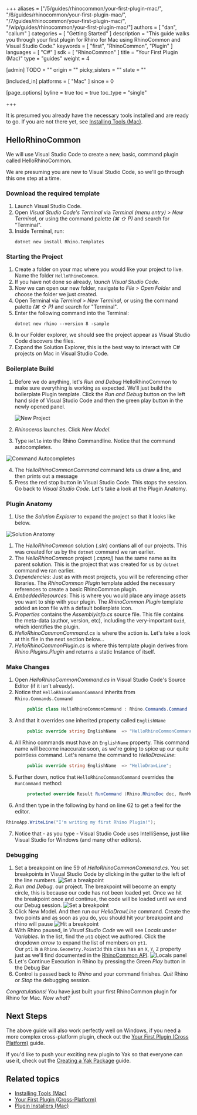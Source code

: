 +++
aliases = ["/5/guides/rhinocommon/your-first-plugin-mac/", "/6/guides/rhinocommon/your-first-plugin-mac/", "/7/guides/rhinocommon/your-first-plugin-mac/", "/wip/guides/rhinocommon/your-first-plugin-mac/"]
authors = [ "dan", "callum" ]
categories = [ "Getting Started" ]
description = "This guide walks you through your first plugin for Rhino for Mac using RhinoCommon and Visual Studio Code."
keywords = [ "first", "RhinoCommon", "Plugin" ]
languages = [ "C#" ]
sdk = [ "RhinoCommon" ]
title = "Your First Plugin (Mac)"
type = "guides"
weight = 4

[admin]
TODO = ""
origin = ""
picky_sisters = ""
state = ""

[included_in]
platforms = [ "Mac" ]
since = 0

[page_options]
byline = true
toc = true
toc_type = "single"

+++

It is presumed you already have the necessary tools installed and are ready to go. If you are not there yet, see [Installing Tools (Mac)](/guides/rhinocommon/installing-tools-mac).

## HelloRhinoCommon

We will use Visual Studio Code to create a new, basic, command plugin called HelloRhinoCommon.

We are presuming you are new to Visual Studio Code, so we'll go through this one step at a time.

### Download the required template

1. Launch Visual Studio Code.
1. Open _Visual Studio Code's Terminal_ via _Terminal (menu entry)_ > _New Terminal_, or using the command palette _(⌘ ⇧ P)_ and search for "Terminal".
1. Inside Terminal, run:
   ```pwsh
   dotnet new install Rhino.Templates
   ```

### Starting the Project

1. Create a folder on your mac where you would like your project to live. Name the folder `HelloRhinoCommon`.
1. If you have not done so already, _launch Visual Studio Code_.
1. Now we can open our new folder, navigate to _File_ > _Open Folder_ and choose the folder we just created.
1. Open Terminal via _Terminal_ > _New Terminal_, or using the command palette _(⌘ ⇧ P)_ and search for "Terminal".
1. Enter the following command into the Terminal:
   ```pwsh
   dotnet new rhino --version 8 -sample
   ```
1. In our Folder explorer, we should see the project appear as Visual Studio Code discovers the files.
1. Expand the Solution Explorer, this is the best way to interact with C# projects on Mac in Visual Studio Code.

### Boilerplate Build

1. Before we do anything, let's _Run and Debug_ HelloRhinoCommon to make sure everything is working as expected. We'll just build the boilerplate Plugin template. Click the _Run and Debug_ button on the left hand side of Visual Studio Code and then the green play button in the newly opened panel.

   ![New Project](/images/your-first-plugin-mac-03.png)

1. _Rhinoceros_ launches. Click _New Model_.
1. Type `Hello` into the Rhino Commandline. Notice that the command autocompletes.

![Command Autocompletes](/images/your-first-plugin-mac-04.png)

4. The _HelloRhinoCommonCommand_ command lets us draw a line, and then prints out a message
1. Press the red stop button in Visual Studio Code. This stops the session. Go back to _Visual Studio Code_. Let's take a look at the Plugin Anatomy.

### Plugin Anatomy

1. Use the _Solution Explorer_ to expand the project so that it looks like below.

![Solution Anatomy](/images/your-first-plugin-mac-06.png)

1. The _HelloRhinoCommon_ solution (_.sln_) contians all of our projects. This was created for us by the `dotnet` command we ran earlier.
1. The _HelloRhinoCommon_ project (_.csproj_) has the same name as its parent solution. This is the project that was created for us by `dotnet` command we ran earlier.
1. _Dependencies_: Just as with most projects, you will be referencing other libraries. The _RhinoCommon Plugin_ template added the necessary references to create a basic RhinoCommon plugin.
1. _EmbeddedResources_: This is where you would place any image assets you want to ship with your plugin. The _RhinoCommon Plugin_ template added an icon file with a default boilerplate icon.
1. _Properties_ contains the _AssemblyInfo.cs_ source file. This file contains the meta-data (author, version, etc), including the very-important `Guid`, which identifies the plugin.
1. _HelloRhinoCommonCommand.cs_ is where the action is. Let's take a look at this file in the next section below...
1. _HelloRhinoCommonPlugin.cs_ is where this template plugin derives from _Rhino.Plugins.Plugin_ and returns a static Instance of itself.

### Make Changes

1. Open _HelloRhinoCommonCommand.cs_ in Visual Studio Code's Source Editor (if it isn't already).
2. Notice that `HelloRhinoCommonCommand` inherits from `Rhino.Commands.Command`

```c#
        public class HelloRhinoCommonCommand : Rhino.Commands.Command
```

3. And that it overrides one inherited property called `EnglishName`

```c#
        public override string EnglishName  => "HelloRhinoCommonCommand";
```

4. All Rhino commands must have an `EnglishName` property. This command name will become inaccurate soon, as we're going to spice up our quite pointless command. Let's rename the command to _HelloDrawLine_:

```c#
        public override string EnglishName  => "HelloDrawLine";
```

5. Further down, notice that `HelloRhinoCommandCommand` overrides the `RunCommand` method:

```c#
        protected override Result RunCommand (Rhino.RhinoDoc doc, RunMode mode)
```

6. And then type in the following by hand on line 62 to get a feel for the editor.

```c#
RhinoApp.WriteLine("I'm writing my first Rhino Plugin!");
```

7. Notice that - as you type - Visual Studio Code uses IntelliSense, just like Visual Studio for Windows (and many other editors).

### Debugging

1. Set a breakpoint on line 59 of _HelloRhinoCommonCommand.cs_. You set breakpoints in Visual Studio Code by clicking in the gutter to the left of the line numbers.
   ![Set a breakpoint](/images/your-first-plugin-mac-07.png)
1. _Run and Debug_. our project. The breakpoint will become an empty circle, this is because our code has not been loaded yet. Once we hit the breakpoint once and continue, the code will be loaded until we end our Debug session.
   ![Set a breakpoint](/images/your-first-plugin-mac-08.png)
1. Click New Model. And then run our _HelloDrawLine_ command. Create the two points and as soon as you do, you should hit your breakpoint and rhino will pause
   ![Hit a breakpoint](/images/your-first-plugin-mac-09.png)
1. With Rhino paused, in _Visual Studio Code_ we will see _Locals_ under _Variables_. In the list, find the `pt1` object we authored. Click the dropdown _arrow_ to expand the list of members on `pt1`.  
   Our `pt1` is a `Rhino.Geometry.Point3d` this class has an `X`, `Y`, `Z` property just as we'll find documented in the [RhinoCommon API](https://developer.rhino3d.com/api/rhinocommon/rhino.geometry.point3d).
   ![Locals panel](/images/your-first-plugin-mac-10.png)
1. Let's Continue Execution in Rhino by pressing the Green _Play_ button in the Debug Bar
1. Control is passed back to _Rhino_ and your command finishes. _Quit_ Rhino or _Stop_ the debugging session.

_Congratulations!_ You have just built your first RhinoCommon plugin for Rhino for Mac. _Now what?_

## Next Steps

The above guide will also work perfectly well on Windows, if you need a more complex cross-platform plugin, check out the [Your First Plugin (Cross Platform)](/guides/rhinocommon/your-first-plugin-crossplatform) guide.

If you'd like to push your exciting new plugin to Yak so that everyone can use it, check out the [Creating a Yak Package](/guides/yak/creating-a-rhino-plugin-package/) guide.

## Related topics

- [Installing Tools (Mac)](/guides/rhinocommon/installing-tools-mac)
- [Your First Plugin (Cross-Platform)](/guides/rhinocommon/your-first-plugin-crossplatform)
- [Plugin Installers (Mac)](/guides/rhinocommon/plugin-installers-mac)
